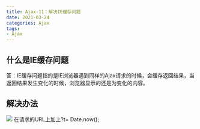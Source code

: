 ```yaml
---
title: Ajax-11：解决IE缓存问题
date: 2021-03-24
categories: Ajax
tags: 
- Ajax
---
```

## 什么是IE缓存问题
答：IE缓存问题指的是IE浏览器遇到同样的Ajax请求的时候，会缓存返回结果，当返回结果发生变化的时候，浏览器显示的还是为变化的内容。
## 解决办法
![](https://img-blog.csdnimg.cn/img_convert/b673332fc048574e4a9d0dbc7eb50068.png)
在请求的URL上加上?t=  Date.now();
